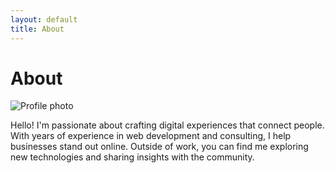 ```yaml
---
layout: default
title: About
---
```


# About

![Profile photo](https://images.unsplash.com/photo-1529626455594-4ff0802cfb7e?auto=format&fit=crop&w=400&q=80)

Hello! I'm passionate about crafting digital experiences that connect people. With years of experience in web development and consulting, I help businesses stand out online. Outside of work, you can find me exploring new technologies and sharing insights with the community.
